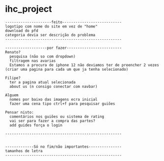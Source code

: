 # ihc_project
	---------------------feito---------------------------
	logotipo com nome do site em vez de "home"
	download do pfd
	categoria devia ser descrição do problema	
	-----------------------------------------------------

	-------------------por fazer-------------------------
    Renato?
      pesquisa (não so com dropdown)	
      filtragem nas avarias
      Estamos a procura de iphone 12 não deviamos ter de preencher 2 vezes (criar uma pagina para cada um que ja tenha selecionado)
      
    Filipe?
      ter a pagina atual selecionada
      about us (n consigo conectar com navbar)
      
    Alguem
      nomes por baixo das imagens ecra inicial
      fazer uma cena tipo ctrl+f para pesquisar guiões	

    Pensar nisto:
      comentários nos guiões ou sistema de rating
      vai ser para fazer a compra das partes?
      add guides força o login

	-----------------------------------------------------


	-------------Só no fim/não importantes---------------
	tamanhos de letra
	-----------------------------------------------------
		
